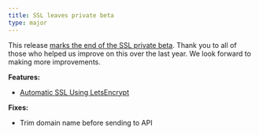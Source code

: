 ```yaml
---
title: SSL leaves private beta
type: major
---
```


This release [marks the end of the SSL private beta](/features/2018/07/02/free-automatic-ssl/). Thank you to all of those who helped us improve on this over the last year. We look forward to making more improvements.

**Features:**

* [Automatic SSL Using LetsEncrypt](/documentation/articles/custom-ssl-certificates-for-your-sites-hosted-on-cloudcannon/#automatic-ssl)

**Fixes:**

* Trim domain name before sending to API